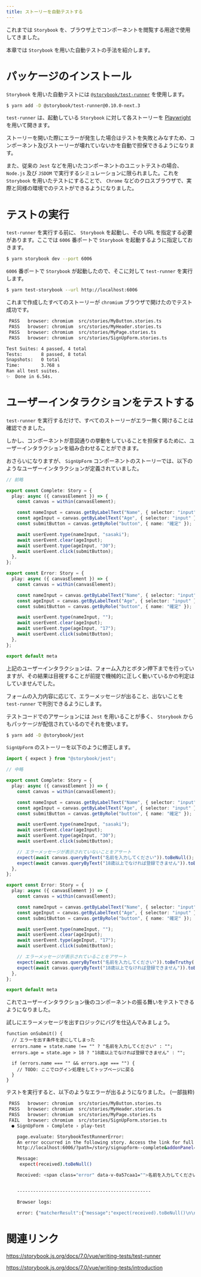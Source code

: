 ```yaml
---
title: ストーリーを自動テストする
---
```


これまでは `Storybook` を、ブラウザ上でコンポーネントを閲覧する用途で使用してきました。

本章では `Storybook` を用いた自動テストの手法を紹介します。

# パッケージのインストール

`Storybook` を用いた自動テストには [`@storybook/test-runner`](https://github.com/storybookjs/test-runner) を使用します。

```bash
$ yarn add -D @storybook/test-runner@0.10.0-next.3
```

`test-runner` は、起動している `Storybook` に対して各ストーリーを [Playwright](https://playwright.dev/) を用いて開きます。

ストーリーを開いた際にエラーが発生した場合はテストを失敗とみなすため、コンポーネント及びストーリーが壊れていないかを自動で担保できるようになります。

また、従来の `Jest` などを用いたコンポーネントのユニットテストの場合、 `Node.js` 及び `JSDOM` で実行するシミュレーションに限られました。これを `Storybook` を用いたテストにすることで、 `Chrome` などのクロスブラウザで、実際と同様の環境でのテストができるようになりました。

# テストの実行

`test-runner` を実行する前に、 `Storybook` を起動し、その URL を指定する必要があります。ここでは `6006` 番ポートで `Storybook` を起動するように指定しておきます。

```bash
$ yarn storybook dev --port 6006
```

`6006` 番ポートで `Storybook` が起動したので、そこに対して `test-runner` を実行します。

```bash
$ yarn test-storybook --url http://localhost:6006
```

これまで作成したすべてのストーリーが `chromium` ブラウザで開けたのでテスト成功です。

```bash
 PASS   browser: chromium  src/stories/MyButton.stories.ts
 PASS   browser: chromium  src/stories/MyHeader.stories.ts
 PASS   browser: chromium  src/stories/MyPage.stories.ts
 PASS   browser: chromium  src/stories/SignUpForm.stories.ts

Test Suites: 4 passed, 4 total
Tests:       8 passed, 8 total
Snapshots:   0 total
Time:        3.768 s
Ran all test suites.
✨  Done in 6.54s.
```

# ユーザーインタラクションをテストする

`test-runner` を実行するだけで、すべてのストーリーがエラー無く開けることは確認できました。

しかし、コンポーネントが意図通りの挙動をしていることを担保するために、ユーザーインタラクションを組み合わせることができます。

おさらいになりますが、 `SignUpForm` コンポーネントのストーリーでは、以下のようなユーザーインタラクションが定義されていました。

```ts:src/stories/SignUpForm.stories.ts
// 前略

export const Complete: Story = {
  play: async ({ canvasElement }) => {
    const canvas = within(canvasElement);

    const nameInput = canvas.getByLabelText("Name", { selector: "input" });
    const ageInput = canvas.getByLabelText("Age", { selector: "input" });
    const submitButton = canvas.getByRole("button", { name: "確定" });

    await userEvent.type(nameInput, "sasaki");
    await userEvent.clear(ageInput);
    await userEvent.type(ageInput, "30");
    await userEvent.click(submitButton);
  },
};

export const Error: Story = {
  play: async ({ canvasElement }) => {
    const canvas = within(canvasElement);

    const nameInput = canvas.getByLabelText("Name", { selector: "input" });
    const ageInput = canvas.getByLabelText("Age", { selector: "input" });
    const submitButton = canvas.getByRole("button", { name: "確定" });

    await userEvent.type(nameInput, "");
    await userEvent.clear(ageInput);
    await userEvent.type(ageInput, "17");
    await userEvent.click(submitButton);
  },
};

export default meta
```

上記のユーザーインタラクションは、フォーム入力とボタン押下までを行っていますが、その結果は目視することが前提で機械的に正しく動いているかの判定はしていませんでした。

フォームの入力内容に応じて、エラーメッセージが出ること、出ないことを `test-runner` で判別できるようにします。

テストコードでのアサーションには `Jest` を用いることが多く、 `Storybook` からもパッケージが配信されているのでそれを使います。

```bash
$ yarn add -D @storybook/jest
```

`SignUpForm` のストーリーを以下のように修正します。

```ts:src/stories/SignUpForm.stories.ts
import { expect } from "@storybook/jest";

// 中略

export const Complete: Story = {
  play: async ({ canvasElement }) => {
    const canvas = within(canvasElement);

    const nameInput = canvas.getByLabelText("Name", { selector: "input" });
    const ageInput = canvas.getByLabelText("Age", { selector: "input" });
    const submitButton = canvas.getByRole("button", { name: "確定" });

    await userEvent.type(nameInput, "sasaki");
    await userEvent.clear(ageInput);
    await userEvent.type(ageInput, "30");
    await userEvent.click(submitButton);

    // エラーメッセージが表示されていないことをアサート
    expect(await canvas.queryByText("名前を入力してください")).toBeNull();
    expect(await canvas.queryByText("18歳以上でなければ登録できません")).toBeNull();
  },
};

export const Error: Story = {
  play: async ({ canvasElement }) => {
    const canvas = within(canvasElement);

    const nameInput = canvas.getByLabelText("Name", { selector: "input" });
    const ageInput = canvas.getByLabelText("Age", { selector: "input" });
    const submitButton = canvas.getByRole("button", { name: "確定" });

    await userEvent.type(nameInput, "");
    await userEvent.clear(ageInput);
    await userEvent.type(ageInput, "17");
    await userEvent.click(submitButton);

    // エラーメッセージが表示されていることをアサート
    expect(await canvas.queryByText("名前を入力してください")).toBeTruthy();
    expect(await canvas.queryByText("18歳以上でなければ登録できません")).toBeTruthy();
  },
};

export default meta
```

これでユーザーインタラクション後のコンポーネントの振る舞いをテストできるようになりました。

試しにエラーメッセージを出すロジックにバグを仕込んでみましょう。

```ts:src/components/SignUpForm.vue
function onSubmit() {
  // エラーを出す条件を逆にしてしまった
  errors.name = state.name !== "" ? "名前を入力してください" : "";
  errors.age = state.age > 18 ? "18歳以上でなければ登録できません" : "";

  if (errors.name === "" && errors.age === "") {
    // TODO: ここでログイン処理をしてトップページに戻る
  }
}
```

テストを実行すると、以下のようなエラーが出るようになりました。 (一部抜粋)

```bash
 PASS   browser: chromium  src/stories/MyButton.stories.ts
 PASS   browser: chromium  src/stories/MyHeader.stories.ts
 PASS   browser: chromium  src/stories/MyPage.stories.ts
 FAIL   browser: chromium  src/stories/SignUpForm.stories.ts
  ● SignUpForm › Complete › play-test

    page.evaluate: StorybookTestRunnerError:
    An error occurred in the following story. Access the link for full output:
    http://localhost:6006/?path=/story/signupform--complete&addonPanel=storybook/interactions/panel

    Message:
     expect(received).toBeNull()

    Received: <span class="error" data-v-0a57caa1="">名前を入力してください</span>


    --------------------------------------------------

    Browser logs:

    error: {"matcherResult":{"message":"expect(received).toBeNull()\n\nReceived: <span class=\"error\" data-v-0a57caa1=\"\">名前を入力してください</span>","pass":false}}
```

# 関連リンク

https://storybook.js.org/docs/7.0/vue/writing-tests/test-runner

https://storybook.js.org/docs/7.0/vue/writing-tests/introduction